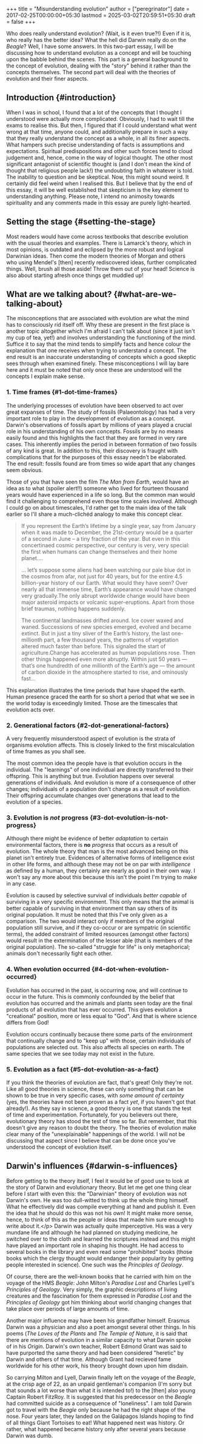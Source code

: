 +++
title = "Misunderstanding evolution"
author = ["peregrinator"]
date = 2017-02-25T00:00:00+05:30
lastmod = 2025-03-02T20:59:51+05:30
draft = false
+++

Who does really understand evolution? (Wait, is it even true?!) Even
if it is, who really has the better idea? What the hell did Darwin
really do on the _Beagle_? Well, I have some answers. In this
two-part essay, I will be discussing how to understand evolution as a
concept and will be touching upon the babble behind the scenes. This
part is a general background to the concept of evolution, dealing with
the "story" behind it rather than the concepts themselves. The second
part will deal with the theories of evolution and their finer
aspects.


## Introduction {#introduction}

When I was in school, I found that a lot of the concepts that I
thought I understood were actually more complicated. Obviously, I had
to wait till the exams to realise this. But then, I figured that if I
could understand what went wrong at that time, anyone could, and
additionally prepare in such a way that they really understand the
concept as a whole, in all its finer aspects. What hampers such
precise understanding of facts is assumptions and
expectations. Spiritual predispositions and other such forces tend to
cloud judgement and, hence, come in the way of logical thought. The
other most significant antagonist of scientific thought is (and I
don't mean the kind of thought that religious people lack!) the
undoubting faith in whatever is told. The inability to question and be
skeptical. Now, this might sound weird. It certainly did feel weird
when I realised this. But I believe that by the end of this essay, it
will be well established that skepticism is the key element to
understanding anything. Please note, I intend no animosity towards
spirituality and any comments made in this essay are purely
light-hearted.


## Setting the stage {#setting-the-stage}

Most readers would have come across textbooks that describe evolution
with the usual theories and examples. There is Lamarck's theory, which
in most opinions, is outdated and eclipsed by the more robust and
logical Darwinian ideas. Then come the modern theories of Morgan and
others who using Mendel's [then] recently rediscovered ideas, further
complicated things. Well, brush all those aside! Throw them out of
your head! Science is also about starting afresh once things get
muddled up!


## What are we talking about? {#what-are-we-talking-about}

The misconceptions that are associated with evolution are what the
mind has to consciously rid itself off. Why these are present in the
first place is another topic altogether which I'm afraid I can't talk
about (since it just isn't my cup of tea, yet!) and involves
understanding the functioning of the mind. Suffice it to say that the
mind tends to simplify facts and hence colour the explanation that one
receives when trying to understand a concept. The end result is an
inaccurate understanding of concepts which a good skeptic sees through
when examined finely. These misconceptions I will lay bare here
and it must be noted that only once these are understood will the
concepts I explain make sense.


### 1. Time frames {#1-dot-time-frames}

The underlying processes of evolution have been observed to act over
great expanses of time. The study of fossils (Palaeontology) has had a
very important role to play in the development of evolution as a
concept. Darwin's observations of fossils apart by millions of
years played a crucial role in his understanding of his own
concepts. Fossils are by no means easily found and this highlights the
fact that they are formed in very rare cases. This inherently implies
the period in between formation of two fossils of any kind is
great. In addition to this, their discovery is fraught with
complications that for the purposes of this essay needn't be
elaborated. The end result: fossils found are from times so wide apart
that any changes seem obvious.

Those of you that have seen the film _The Man from Earth_, would have an
idea as to what (spoiler alert!!) someone who lived for fourteen
thousand years would have experienced in a life so long. But the
common man would find it challenging to comprehend even those time
scales involved. Although I could go on about timescales, I'd rather
get to the main idea of the talk earlier so I'll share a much-clichéd
analogy to make this concept clear.

> If you represent the Earth’s lifetime by a single year, say from
> January when it was made to December, the 21st-century would be a
> quarter of a second in June – a tiny fraction of the year. But even in
> this concertinaed cosmic perspective, our century is very, very
> special: the first when humans can change themselves and their home
> planet….
>
> … let’s suppose some aliens had been watching our pale blue dot in the
> cosmos from afar, not just for 40 years, but for the entire 4.5
> billion-year history of our Earth. What would they have seen? Over
> nearly all that immense time, Earth’s appearance would have changed
> very gradually.The only abrupt worldwide change would have been major
> asteroid impacts or volcanic super-eruptions. Apart from those brief
> traumas, nothing happens suddenly.
>
> The continental landmasses drifted around. Ice cover waxed and
> waned. Successions of new species emerged, evolved and became
> extinct. But in just a tiny sliver of the Earth’s history, the last
> one-millionth part, a few thousand years, the patterns of vegetation
> altered much faster than before. This signaled the start of
> agriculture.Change has accelerated as human populations rose. Then
> other things happened even more abruptly. Within just 50 years —
> that’s one hundredth of one millionth of the Earth’s age — the amount
> of carbon dioxide in the atmosphere started to rise, and ominously
> fast…

This explanation illustrates the time periods that have shaped
the earth. Human presence graced the earth for so short a period that
what we see in the world today is exceedingly limited. Those are the
timescales that evolution acts over.


### 2. Generational factors {#2-dot-generational-factors}

A very frequently misunderstood aspect of evolution is the strata of
organisms evolution affects. This is closely linked to the first
miscalculation of time frames as you shall see.

The most common idea the people have is that evolution occurs in the
individual. The "learnings" of one individual are directly transferred
to their offspring. This is anything but true. Evolution happens over
several generations of individuals. And evolution is more of a
consequence of other changes; individuals of a population don't change
as a result of evolution. Their offspring accumulate changes over
generations that lead to the evolution of a species.


### 3. Evolution is _not_ progress {#3-dot-evolution-is-not-progress}

Although there might be evidence of better _adaptation_ to certain
environmental factors, there is **no** _progress_ that
occurs as a result of evolution. The whole theory that man is the most
advanced being on this planet isn't entirely true. Evidences of
alternative forms of intelligence exist in other life forms, and
although these may not be on par with _intelligence_ as defined by a
human, they certainly are nearly as good in their own way. I won't say
any more about this because this isn't the point I'm trying to make in
any case.

Evolution is caused by selective survival of individuals
_better capable_ of surviving in a very specific environment. This only
means that the animal is better capable of surviving in that
environment than say others of its original population. It must be
noted that this I've only given as a comparison. The two would
interact only if members of the original population still survive, and
if they co-occur or are sympatric (in scientific terms), the added
constraint of limited resources (amongst other factors) would result
in the extermination of the lesser able (that is members of the
original population). The so-called "struggle for life" is only
metaphorical; animals don't necessarily fight each other.


### 4. When evolution occurred {#4-dot-when-evolution-occurred}

Evolution has occurred in the past, is occurring now, and will
continue to occur in the future. This is commonly confounded by the
belief that evolution has occurred and the animals and plants seen
today are the final products of all evolution that has ever
occurred. This gives evolution a "creational" position, more or less
equal to "God". And that is where science differs from God!

Evolution occurs continually because there some parts of the
environment that continually change and to "keep up" with those,
certain individuals of populations are selected out. This also affects
all species on earth. The same species that we see today may not
exist in the future.


### 5. Evolution as a fact {#5-dot-evolution-as-a-fact}

If you think the theories of evolution are fact, that's great! Only
they're not. Like all good theories in science, these can only
something that can be shown to be true in very specific cases, with
_some amount of certainty_ (yes, the theories have not been proven as a
fact _yet_, if you haven't got that already!). As they say in science, a
good theory is one that stands the test of time and
experimentation. Fortunately, for you believers out there,
evolutionary theory has stood the test of time so far. But remember,
that this doesn't give any reason to doubt the theory. The theories of
evolution make clear many of the "unexplainable" happenings of the
world. I will not be discussing that aspect since I believe that can
be done once you've understood the concept of evolution itself.


## Darwin's influences {#darwin-s-influences}

Before getting to the theory itself, I feel it would be of good use to
look at the story of Darwin and evolutionary theory. But let me get
one thing clear before I start with even this: the "Darwinian" theory
of evolution was not Darwin's own. He was too dull-witted to think up
the whole thing himself. What he effectively did was compile
everything at hand and publish it. Even the idea that he should do
this was not his own! It might make more sense, hence, to think of
this as the people or ideas that made him sure enough to write about
it.&lt;/p&gt; Darwin was actually quite imperceptive. His was a very mundane
life and although he had planned on studying medicine, he switched
over to the cloth and learned the scriptures instead and this might
have played an important role in shaping his thought. He had access to
several books in the library and even read some "prohibited" books
(those books which the clergy thought would endanger their popularity
by getting people interested in science). One such was the _Principles
of Geology_.

Of course, there are the well-known books that he
carried with him on the voyage of the HMS _Beagle_: John
Milton's _Paradise Lost_ and Charles Lyell's _Principles of Geology_. Very
simply, the graphic descriptions of living creatures and the
fascination for them expressed in _Paradise Lost_ and the _Principles of
Geology_ got him thinking about world changing changes that take place
over periods of large amounts of time.

Another major influence may have been his grandfather himself. Erasmus
Darwin was a physician and also a poet amongst several other
things. In his poems (_The Loves of the Plants_ and _The Temple of
Nature_, it is said that there are mentions of evolution in a similar
capacity to what Darwin spoke of in his _Origin_. Darwin's own teacher,
Robert Edmond Grant was said to have purported the same theory and had
been considered "heretic" by Darwin and others of that time. Although
Grant had recieved fame worldwide for his other work, his theory
brought down upon him disdain.

So carrying Milton and Lyell, Darwin finally left on the voyage of the
_Beagle_, at the crisp age of 22, as an unpaid gentleman's companion
(I'm sorry but that sounds a lot worse than what it is intended to!)
to the [then] also young Captain Robert FitzRoy. It is suggested that
his predecessor on the _Beagle_ had committed suicide as a consequence
of "loneliness". I am told Darwin got to travel with the _Beagle_ only
because he had the right shape of the nose. Four years later, they
landed on the Galápagos Islands hoping to find of all things Giant
Tortoises to eat!  What happened next was history. Or rather, what
happened became history only after several years because Darwin was
dumb.
